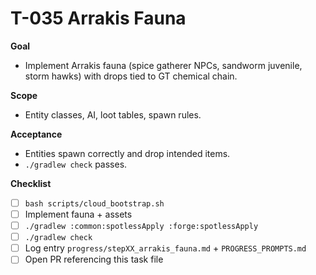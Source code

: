 # T-035 Arrakis Fauna

**Goal**
- Implement Arrakis fauna (spice gatherer NPCs, sandworm juvenile, storm hawks) with drops tied to GT chemical chain.

**Scope**
- Entity classes, AI, loot tables, spawn rules.

**Acceptance**
- Entities spawn correctly and drop intended items.
- `./gradlew check` passes.

**Checklist**
- [ ] `bash scripts/cloud_bootstrap.sh`
- [ ] Implement fauna + assets
- [ ] `./gradlew :common:spotlessApply :forge:spotlessApply`
- [ ] `./gradlew check`
- [ ] Log entry `progress/stepXX_arrakis_fauna.md` + `PROGRESS_PROMPTS.md`
- [ ] Open PR referencing this task file
